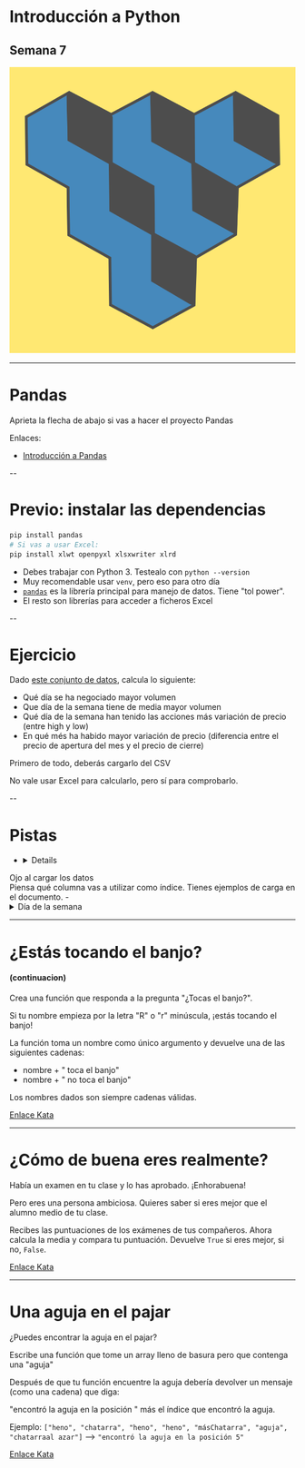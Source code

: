 

# Introducción a Python

## Semana 7
<!-- .element style="text-align:center" -->

![alt text](./img/logo2.png) <!-- .element style="margin-left: auto; margin-right: auto; display: block" -->

---

# Pandas

Aprieta la flecha de abajo si vas a hacer el proyecto Pandas

Enlaces:
- [Introducción a Pandas](https://aprendepython.es/pypi/datascience/pandas/)

--

# Previo: instalar las dependencias

```bash
pip install pandas
# Si vas a usar Excel:
pip install xlwt openpyxl xlsxwriter xlrd
```
<!-- .element style="font-size: 1em" -->

- Debes trabajar con Python 3. Testealo con `python --version`
- Muy recomendable usar `venv`, pero eso para otro día
- [`pandas`](https://pandas.pydata.org/) es la librería principal para manejo de datos. Tiene "tol power".
- El resto son librerías para acceder a ficheros Excel

--

# Ejercicio

Dado [este conjunto de datos](./Netflix_stock_price.zip), calcula lo siguiente:
- Qué día se ha negociado mayor volumen
- Que día de la semana tiene de media mayor volumen
- Qué día de la semana han tenido las acciones más variación de precio (entre high y low)
- En qué més ha habido mayor variación de precio (diferencia entre el precio de apertura del mes y el precio de cierre)

Primero de todo, deberás cargarlo del CSV

No vale usar Excel para calcularlo, pero sí para comprobarlo.


--

# Pistas

- <details>
<summary>Ojo al cargar los datos</summary>
Piensa qué columna vas a utilizar como índice. Tienes ejemplos de carga en el documento.
</details>
- <details>
<summary>Día de la semana</summary>
<ul>
<li>Puedes transformar el índice a datetime:<br>
<code>df.index = pd.to_datetime(df.index)</code>
<li>Puedes obtener el día de la semana con <code>df.index.weekday</code> y guardarlo en otra columna.
¿Qué valores está guardando?
<li>Se pueden agrupar datos con <code>groupby</code>
</ul>
</details>

---

# ¿Estás tocando el banjo?
#### (continuacion) <!-- .element style="text-align: center; margin-bottom: 40px" -->

Crea una función que responda a la pregunta "¿Tocas el banjo?".

Si tu nombre empieza por la letra "R" o "r" minúscula, ¡estás tocando el banjo!

La función toma un nombre como único argumento y devuelve una de las siguientes cadenas:
- nombre + " toca el banjo"
- nombre + " no toca el banjo"

Los nombres dados son siempre cadenas válidas.

<div></div> <!-- .element style="height: 200px" -->

[Enlace Kata](https://www.codewars.com/kata/53af2b8861023f1d88000832)


---

# ¿Cómo de buena eres realmente?

Había un examen en tu clase y lo has aprobado. ¡Enhorabuena!

Pero eres una persona ambiciosa. Quieres saber si eres mejor que el alumno medio de tu clase.

Recibes las puntuaciones de los exámenes de tus compañeros. Ahora calcula la media y compara tu puntuación.
Devuelve `True` si eres mejor, si no, `False`.

<div></div> <!-- .element style="height: 200px" -->

[Enlace Kata](https://www.codewars.com/kata/5601409514fc93442500010b)

---

# Una aguja en el pajar

¿Puedes encontrar la aguja en el pajar?

Escribe una función que tome un array lleno de basura pero que contenga una "aguja"

Después de que tu función encuentre la aguja debería devolver un mensaje (como una cadena) que diga:

"encontró la aguja en la posición " más el índice que encontró la aguja.

Ejemplo:
`["heno", "chatarra", "heno", "heno", "másChatarra", "aguja", "chatarraal azar"]` --> `"encontró la aguja en la posición 5"`

<div></div> <!-- .element style="height: 200px" -->

[Enlace Kata](https://www.codewars.com/kata/56676e8fabd2d1ff3000000c)
